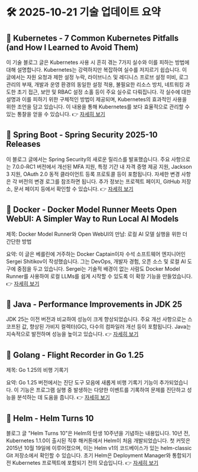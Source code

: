 # 🛠️ 2025-10-21 기술 업데이트 요약

## 🔹 Kubernetes - 7 Common Kubernetes Pitfalls (and How I Learned to Avoid Them)
이 기술 블로그 글은 Kubernetes 사용 시 흔히 겪는 7가지 실수와 이를 피하는 방법에 대해 설명합니다. Kubernetes는 강력하지만 복잡하여 실수를 저지르기 쉽습니다. 이 글에서는 자원 요청과 제한 설정 누락, 라이브니스 및 레디니스 프로브 설정 미비, 로그 관리의 부재, 개발과 운영 환경의 동일한 설정 적용, 불필요한 리소스 방치, 네트워킹 과도한 초기 접근, 보안 및 RBAC 설정 소홀 등이 주요 실수로 다뤄집니다. 각 실수에 대한 설명과 이를 피하기 위한 구체적인 방법이 제공되며, Kubernetes의 효과적인 사용을 위한 조언을 담고 있습니다. 이 내용을 통해 Kubernetes를 보다 효율적으로 관리할 수 있는 통찰을 얻을 수 있습니다.
👉 [자세히 보기](https://kubernetes.io/blog/2025/10/20/seven-kubernetes-pitfalls-and-how-to-avoid/)

## 🔹 Spring Boot - Spring Security 2025-10 Releases
이 블로그 글에서는 Spring Security의 새로운 릴리스를 발표했습니다. 주요 사항으로는 7.0.0-RC1 버전에서 개선된 MFA 지원, 특정 기간 내 자격 증명 제공 지원, Jackson 3 지원, OAuth 2.0 동적 클라이언트 등록 프로토콜 등이 포함됩니다. 자세한 변경 사항은 각 버전의 변경 로그를 참조하면 됩니다. 추가 정보는 프로젝트 페이지, GitHub 저장소, 문서 페이지 등에서 확인할 수 있습니다.
👉 [자세히 보기](https://spring.io/blog/2025/10/30/spring-secuirty-releases)

## 🔹 Docker - Docker Model Runner Meets Open WebUI: A Simpler Way to Run Local AI Models
제목: Docker Model Runner와 Open WebUI의 만남: 로컬 AI 모델 실행을 위한 더 간단한 방법

요약: 이 글은 베를린에 거주하는 Docker Captain이자 수석 소프트웨어 엔지니어인 Sergei Shitikov이 작성했습니다. 그는 DevOps, 개발자 경험, 오픈 소스 및 로컬 AI 도구에 중점을 두고 있습니다. Sergei는 기술적 배경이 없는 사람도 Docker Model Runner를 사용하여 로컬 LLMs를 쉽게 시작할 수 있도록 이 확장 기능을 만들었습니다.
👉 [자세히 보기](https://www.docker.com/blog/open-webui-docker-desktop-model-runner/)

## 🔹 Java - Performance Improvements in JDK 25
JDK 25는 이전 버전과 비교하여 성능이 크게 향상되었습니다. 주요 개선 사항으로는 스코프된 값, 향상된 가비지 컬렉터(GC), 다수의 컴파일러 개선 등이 포함됩니다. Java는 지속적으로 발전하며 성능을 높이고 있습니다.
👉 [자세히 보기](https://inside.java/2025/10/20/jdk-25-performance-improvements/)

## 🔹 Golang - Flight Recorder in Go 1.25
제목: Go 1.25의 비행 기록기

요약: Go 1.25 버전에서는 진단 도구 모음에 새롭게 비행 기록기 기능이 추가되었습니다. 이 기능은 프로그램 실행 중 발생하는 다양한 이벤트를 기록하여 문제를 진단하고 성능을 분석하는 데 도움을 줍니다.
👉 [자세히 보기](https://go.dev/blog/flight-recorder)

## 🔹 Helm - Helm Turns 10
블로그 글 "Helm Turns 10"은 Helm의 탄생 10주년을 기념하는 내용입니다. 10년 전, Kubernetes 1.1.0이 출시된 직후 해커톤에서 Helm이 처음 개발되었습니다. 첫 커밋은 2015년 10월 19일에 이루어졌으며, 이는 Helm v1의 코드베이스가 있는 helm-classic Git 저장소에서 확인할 수 있습니다. 초기 Helm은 Deployment Manager와 통합되기 전 Kubernetes 프로젝트에 포함되기 전의 모습입니다.
👉 [자세히 보기](https://helm.sh/blog/helm-turns-ten/)

